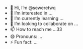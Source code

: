 - 👋 Hi, I’m @seweretwq
- 👀 I’m interested in ...
- 🌱 I’m currently learning ...
- 💞️ I’m looking to collaborate on ...
- 📫 How to reach me ...33
- 😄 Pronouns: ...
- ⚡ Fun fact: ...

<!---
seweretwq/seweretwq is a ✨ special ✨ repository because its `README.md` (this file) appears on your GitHub profile.
You can click the Preview link to take a look at your changes.
--->
